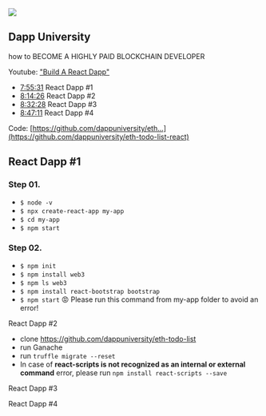 <img src="https://monosnap.com/image/G6AsMIRdW0EnbtWaxbsHWR7DYdZmW1"/>

Dapp University
---------------
how to BECOME A HIGHLY PAID BLOCKCHAIN DEVELOPER

Youtube: ["Build A React Dapp"](https://www.youtube.com/watch?v=itUrxH-rksc&feature=youtu.be)
* [7:55:31](https://www.youtube.com/watch?v=itUrxH-rksc&t=28531s) React Dapp #1
* [8:14:26](https://www.youtube.com/watch?v=itUrxH-rksc&t=29666s) React Dapp #2
* [8:32:28](https://www.youtube.com/watch?v=itUrxH-rksc&t=30748s) React Dapp #3
* [8:47:11](https://www.youtube.com/watch?v=itUrxH-rksc&t=31631s) React Dapp #4

Code: [https://github.com/dappuniversity/eth...](https://github.com/dappuniversity/eth-todo-list-react)

React Dapp #1
-----

### Step 01. 
- `$ node -v`
- `$ npx create-react-app my-app`
- `$ cd my-app`
- `$ npm start`

### Step 02.
- `$ npm init`
- `$ npm install web3` 
- `$ npm ls web3`
- `$ npm install react-bootstrap bootstrap`
- `$ npm start` :rage: Please run this command from my-app folder to avoid an error!

React Dapp #2
- clone https://github.com/dappuniversity/eth-todo-list
- run Ganache
- run `truffle migrate --reset` 
- In case of  **react-scripts is not recognized as an internal or external command** error, please run `npm install react-scripts --save`

React Dapp #3


React Dapp #4


